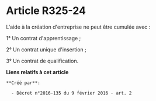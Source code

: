 # Article R325-24

L'aide à la création d'entreprise ne peut être cumulée avec : 

1° Un contrat d'apprentissage ; 

2° Un contrat unique d'insertion ; 

3° Un contrat de qualification.

**Liens relatifs à cet article**

	**Créé par**:

	  - Décret n°2016-135 du 9 février 2016 - art. 2
